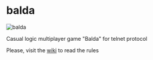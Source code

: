 # balda

![balda](http://zzzgame.ru/images/4/balda-1.png)

Сasual logic multiplayer game "Balda" for telnet protocol

Please, visit the [wiki](https://github.com/BaldaGo/balda-go/wiki) to read the rules
